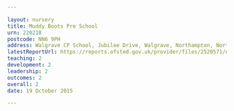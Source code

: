 ```yaml
---

layout: nursery
title: Muddy Boots Pre School
urn: 220218
postcode: NN6 9PH
address: Walgrave CP School, Jubilee Drive, Walgrave, Northampton, Northamptonshire, NN6 9PH
latestReportUrl: https://reports.ofsted.gov.uk/provider/files/2520571/urn/220218.pdf
teaching: 2
development: 2
leadership: 2
outcomes: 2
overall: 2
date: 19 October 2015

---
```

